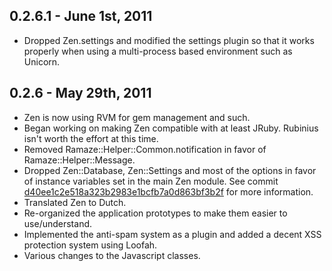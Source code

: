 ## 0.2.6.1 - June 1st, 2011

* Dropped Zen.settings and modified the settings plugin so that it works properly when
  using a multi-process based environment such as Unicorn.

## 0.2.6 - May 29th, 2011

* Zen is now using RVM for gem management and such.
* Began working on making Zen compatible with at least JRuby. Rubinius isn't worth the
  effort at this time.
* Removed Ramaze::Helper::Common.notification in favor of Ramaze::Helper::Message.
* Dropped Zen::Database, Zen::Settings and most of the options in favor of instance
  variables set in the main Zen module. See commit 
  [d40ee1c2e518a323b2983e1bcfb7a0d863bf3b2f][d40ee1c2e518a323b2983e1bcfb7a0d863bf3b2f] 
  for more information.
* Translated Zen to Dutch.
* Re-organized the application prototypes to make them easier to use/understand.
* Implemented the anti-spam system as a plugin and added a decent XSS protection system
  using Loofah.
* Various changes to the Javascript classes.

[d40ee1c2e518a323b2983e1bcfb7a0d863bf3b2f]: https://github.com/zen-cms/Zen-Core/commit/d40ee1c2e518a323b2983e1bcfb7a0d863bf3b2f
